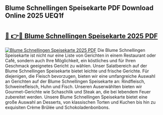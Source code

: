 ## Blume Schnellingen Speisekarte PDF Download Online 2025 UEQ1f

# <h2><a href="http://gc70qqx.nevu.top/?p=Blume+Schnellingen+Speisekarte">🔗 👉🔴 Blume Schnellingen Speisekarte 2025 PDF</a></h2>

[![Blume Schnellingen Speisekarte 2025 PDF](https://i.imgur.com/dBaPXMq.png)](http://gc70qqx.nevu.top/?p=Blume+Schnellingen+Speisekarte)
Die Blume Schnellingen Speisekarte ist nicht nur eine Liste von Gerichten in einem Restaurant oder Café, sondern auch Ihre Möglichkeit, ein köstliches und für Ihren Geschmack geeignetes Gericht zu wählen. Unser Salatbereich auf der Blume Schnellingen Speisekarte bietet leichte und frische Gerichte. Für diejenigen, die Fleisch bevorzugen, bieten wir eine umfangreiche Auswahl an Gerichten auf der Blume Schnellingen Speisekarte an: Rindfleisch, Schweinefleisch, Huhn und Fisch. Unseren Auserwählten bieten wir Gourmet-Gerichte wie Schaschlik und Steak an, die bei lebendem Feuer zubereitet werden. Unsere Blume Schnellingen Speisekarte bietet eine große Auswahl an Desserts, von klassischen Torten und Kuchen bis hin zu exquisiten Crème Brûlée und Schokoladenbonbons.
